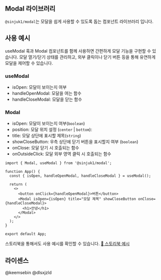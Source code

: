 ## Modal 라이브러리

`@sinjuk1/modal`는 모달을 쉽게 사용할 수 있도록 돕는 컴포넌트 라이브러리 입니다.

## 사용 예시

useModal 훅과 Modal 컴포넌트를 함께 사용하면 간편하게 모달 기능을 구현할 수 있습니다.
모달 열기/닫기 상태를 관리하고, 외부 클릭이나 닫기 버튼 등을 통해 유연하게 모달을 제어할 수 있습니다.

### useModal

- isOpen: 모달이 보이는지 여부
- handleOpenModal: 모달을 여는 함수
- handleCloseModal: 모달을 닫는 함수

### Modal

- isOpen: 모달이 보이는지 여부(`boolean`)
- position: 모달 위치 설정 (`center` | `bottom`):
- title: 모달 상단에 표시할 제목(`string`)
- showCloseButton: 우측 상단에 닫기 버튼을 표시할지 여부 (`boolean`)
- onClose: 모달 닫기 시 호출되는 함수
- onOutsideClick: 모달 외부 영역 클릭 시 호출되는 함수

```tsx
import { Modal, useModal } from '@sinjuk1/modal';

function App() {
  const { isOpen, handleOpenModal, handleCloseModal } = useModal();

  return (
    <>
      <button onClick={handleOpenModal}>버튼</button>
      <Modal isOpen={isOpen} title="모달 제목" showCloseButton onClose={handleCloseModal}>
        <h1>안녕</h1>
      </Modal>
    </>
  );
}

export default App;
```

스토리북을 통해서도 사용 예시를 확인할 수 있습니다.
[🎨 스토리북 예시](https://6811a7be4413c4e808171622-mmqdrezsap.chromatic.com/)

## 라이센스

@keemsebin @dlsxjzld
